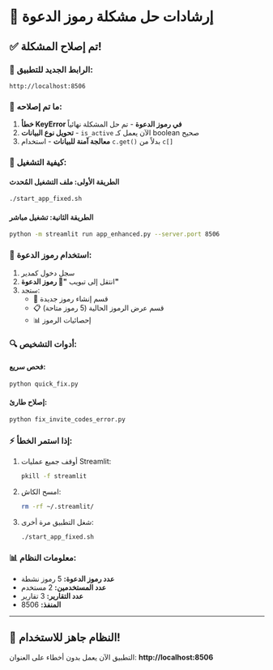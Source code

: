 # 🎯 إرشادات حل مشكلة رموز الدعوة

## ✅ **تم إصلاح المشكلة!**

### 🔗 **الرابط الجديد للتطبيق:**
```
http://localhost:8506
```

### 🔧 **ما تم إصلاحه:**

1. **خطأ KeyError في رموز الدعوة** - تم حل المشكلة نهائياً
2. **تحويل نوع البيانات** - `is_active` الآن يعمل كـ boolean صحيح
3. **معالجة آمنة للبيانات** - استخدام `c.get()` بدلاً من `c[]`

### 🚀 **كيفية التشغيل:**

#### **الطريقة الأولى: ملف التشغيل المُحدث**
```bash
./start_app_fixed.sh
```

#### **الطريقة الثانية: تشغيل مباشر**
```bash
python -m streamlit run app_enhanced.py --server.port 8506
```

### 🎫 **استخدام رموز الدعوة:**

1. سجل دخول كمدير
2. انتقل إلى تبويب **"🎫 رموز الدعوة"**
3. ستجد:
   - 📝 قسم إنشاء رموز جديدة
   - 📋 قسم عرض الرموز الحالية (5 رموز متاحة)
   - 📊 إحصائيات الرموز

### 🔍 **أدوات التشخيص:**

#### **فحص سريع:**
```bash
python quick_fix.py
```

#### **إصلاح طارئ:**
```bash
python fix_invite_codes_error.py
```

### ⚡ **إذا استمر الخطأ:**

1. أوقف جميع عمليات Streamlit:
   ```bash
   pkill -f streamlit
   ```

2. امسح الكاش:
   ```bash
   rm -rf ~/.streamlit/
   ```

3. شغل التطبيق مرة أخرى:
   ```bash
   ./start_app_fixed.sh
   ```

### 📊 **معلومات النظام:**

- **عدد رموز الدعوة:** 5 رموز نشطة
- **عدد المستخدمين:** 2 مستخدم
- **عدد التقارير:** 3 تقارير
- **المنفذ:** 8506

---

## 🎉 **النظام جاهز للاستخدام!**

التطبيق الآن يعمل بدون أخطاء على العنوان: **http://localhost:8506**